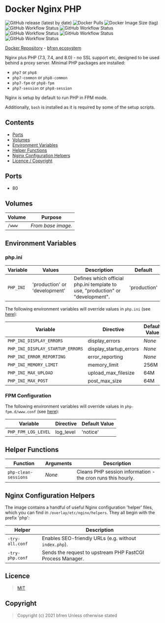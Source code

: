 # Docker Nginx PHP

![GitHub release (latest by date)](https://img.shields.io/github/v/release/bfren/docker-nginx-php) ![Docker Pulls](https://img.shields.io/docker/pulls/bfren/nginx-php?label=pulls) ![Docker Image Size (tag)](https://img.shields.io/docker/image-size/bfren/nginx-php/latest?label=size)<br/>
![GitHub Workflow Status](https://img.shields.io/github/workflow/status/bfren/docker-nginx-php/dev-7_3?label=PHP+7.3) ![GitHub Workflow Status](https://img.shields.io/github/workflow/status/bfren/docker-nginx-php/dev-7_4?label=PHP+7.4) ![GitHub Workflow Status](https://img.shields.io/github/workflow/status/bfren/docker-nginx-php/dev-7_4-edge?label=PHP+7.4+(edge)) ![GitHub Workflow Status](https://img.shields.io/github/workflow/status/bfren/docker-nginx-php/dev-8_0?label=PHP+8.0) ![GitHub Workflow Status](https://img.shields.io/github/workflow/status/bfren/docker-nginx-php/dev-8_0-edge?label=PHP+8.0+(edge))

[Docker Repository](https://hub.docker.com/r/bfren/nginx-php) - [bfren ecosystem](https://github.com/bfren/docker)

Nginx plus PHP (7.3, 7.4, and 8.0) - no SSL support etc, designed to be used behind a proxy server.  Minimal PHP packages are installed:

* `php7` or `php8`
* `php7-common` or `php8-common`
* `php7-fpm` or `php8-fpm`
* `php7-session` or `php8-session`

Nginx is setup by default to run PHP in FPM mode.

Additionally, `bash` is installed as it is required by some of the setup scripts.

## Contents

* [Ports](#ports)
* [Volumes](#volumes)
* [Environment Variables](#environment-variables)
* [Helper Functions](#helper-functions)
* [Nginx Configuration Helpers](#nginx-configuration-helpers)
* [Licence / Copyright](#licence)

## Ports

* 80

## Volumes

| Volume   | Purpose            |
| -------- | ------------------ |
| `/www`   | *From base image.* |

## Environment Variables

### php.ini

| Variable  | Values                        | Description                                                                    | Default      |
| --------- | ----------------------------- | ------------------------------------------------------------------------------ | ------------ |
| `PHP_INI` | 'production' or 'development' | Defines which official php.ini template to use, "production" or "development". | 'production' |

The following environment variables will override values in `php.ini` (see [here](https://www.php.net/manual/en/ini.list.php)):

| Variable                         | Directive              | Default Value |
| -------------------------------- | ---------------------- | ------------- |
| `PHP_INI_DISPLAY_ERRORS`         | display_errors         | *None*        |
| `PHP_INI_DISPLAY_STARTUP_ERRORS` | display_startup_errors | *None*        |
| `PHP_INI_ERROR_REPORTING`        | error_reporting        | *None*        |
| `PHP_INI_MEMORY_LIMIT`           | memory_limit           | 256M          |
| `PHP_INI_MAX_UPLOAD`             | upload_max_filesize    | 64M           |
| `PHP_INI_MAX_POST`               | post_max_size          | 64M           |

### FPM Configuration

The following environment variables will override values in `php-fpm.d/www.conf` (see [here](https://www.php.net/manual/en/install.fpm.configuration.php)):

| Variable            | Directive | Default Value |
| ------------------- | --------- | ------------- |
| `PHP_FPM_LOG_LEVEL` | log_level | 'notice'      |

## Helper Functions

| Function             | Arguments | Description                                                 |
| -------------------- | --------- | ----------------------------------------------------------- |
| `php-clean-sessions` | *None*    | Cleans PHP session information - the cron runs this hourly. |

## Nginx Configuration Helpers

The image contains a handful of useful Nginx configuration 'helper' files, which you can find in `/overlay/etc/nginx/helpers`.  They all begin with the prefix 'php':

| Helper          | Description                                                |
| --------------- | ---------------------------------------------------------- |
| `-try-all.conf` | Enables SEO-friendly URLs (e.g. without `index.php`).      |
| `-try-php.conf` | Sends the request to upstream PHP FastCGI Process Manager. |

## Licence

> [MIT](https://mit.bfren.dev/2020)

## Copyright

> Copyright (c) 2021 bfren
> Unless otherwise stated
